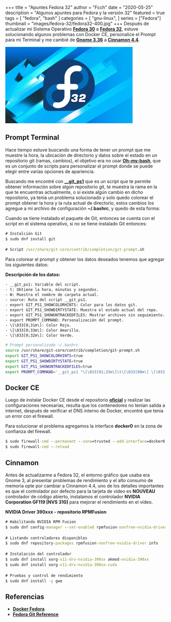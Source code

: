 +++
title = "Apuntes Fedora 32"
author = "Fcch"
date = "2020-05-25"
description = "Algunos apuntes para Fedora y la versión 32"
featured = true
tags = [
    "fedora",
    "bash"
]
categories = [
    "gnu-linux",
]
series = ["Fedora"]
thumbnail = "images/fedora-32/fedora32-400.jpg"
+++
Después de actualizar mi Sistema Operativo [**Fedora 30**](https://getfedora.org/es/) a [**Fedora 32**](https://getfedora.org/es/), estuve solucionando algunos problemas con Docker CE, personalice el Prompt para mi Terminal y me cambié de [**Gnome 3.36**](https://www.gnome.org/) a [**Cinnamon 4.4**](https://es.wikipedia.org/wiki/Cinnamon).

<!--more-->

![](/images/fedora-32/fedora32-400.jpg)

## Prompt Terminal

Hace tiempo estuve buscando una forma de tener un prompt que me muestre la hora, la ubicación de directorio y datos sobre el estado en un repositorio git (ramas, cambios), el objetivo era no usar [**Oh-my-bash**](https://github.com/ohmybash/oh-my-bash), que es un conjunto de scripts para personalizar el prompt donde se puede elegir entre varias opciones de apariencia.

Buscando me encontré con [**__git_ps1**](https://fedoraproject.org/wiki/Git_quick_reference) que es un script que te permite obtener información sobre algún repositorio git, te muestra la rama en la que te encuentras actualmente, o si existe algún cambio en dicho repositorio, ya tenia un problema solucionado y solo quedo colorear el prompt obtener la hora y la ruta actual de directorio, estos cambios los agregue a mi archivo de configuración **~/.bashrc**, y quedo de esta forma: 

Cuando se tiene instalado el paquete de Git, entonces se cuenta con el script en el sistema operativo, si no se tiene instalado Git entonces: 

```cmd
# Instalción Git
$ sudo dnf install git

# Script /usr/share/git-core/contrib/completion/git-prompt.sh  
```

Para colorear el prompt y obtener los datos deseados tenemos que agregar los siguientes datos:

**Descripción de los datos:**

```text
- __git_ps1: Variable del script.
- t: Obtiene la hora, minutos y segundos.
- W: Muestra el nombre de carpeta actual.
- source: Ruta del script __git_ps1.
- export GIT_PS1_SHOWCOLORHINTS: Color para los datos git.
- export GIT_PS1_SHOWDIRTYSTATE: Muestra el estado actual del repo.
- export GIT_PS1_SHOWUNTRACKEDFILES: Mostrar archivos sin seguimiento.
- export PROMPT_COMMAND: Personalización del prompt.
- \[\033[0;31m\]: Color Rojo.
- \[\033[0;33m\]: Color Amarillo.
- \[\033[0;32m\]: Color Verde.
```

```bash
# Prompt personalizado ~/.bashrc
source /usr/share/git-core/contrib/completion/git-prompt.sh
export GIT_PS1_SHOWCOLORHINTS=true
export GIT_PS1_SHOWDIRTYSTATE=true
export GIT_PS1_SHOWUNTRACKEDFILES=true
export PROMPT_COMMAND='__git_ps1 "\[\033[01;33m\]\t\[\033[00m\] \[\033[01;31m\][\W]\[\033[00m\]" " \\\$ "'
```

## Docker CE

Luego de instalar Docker CE desde el repositorio [**oficial**](https://docs.docker.com/engine/install/fedora/) y realizar las configuraciones necesarias, resulta que los contenedores no tenían salida a internet, después de verificar el DNS interno de Docker, encontré que tenia un error con el firewall.

Para solucionar el problema agregamos la interface **docker0** en la zona de confianza del firewall.

```cmd
$ sudo firewall-cmd --permanent --zone=trusted --add-interface=docker0
$ sudo firewall-cmd --reload
```

## Cinnamon 

Antes de actualizarme a Fedora 32, el entorno gráfico que usaba era Gnome 3, al presentar problemas de rendimiento y el alto consumo de memoria opte por cambiar a Cinnamon 4.4, uno de los detalles importantes es que el controlador por defecto para la tarjeta de vídeo es **NOUVEAU** controlador de código abierto, instalamos el controlador **NVIDIA Corporation GF119 [NVS 310]** para mejorar el rendimiento en el vídeo.

**NVIDIA Driver 390xxx - repositorio RPMFusion**

```cmd
# Habilitando NVIDIA RPM Fusion
$ sudo dnf config-manager --set-enabled rpmfusion-nonfree-nvidia-driver

# Listando controladores disponibles
$ sudo dnf repository-packages rpmfusion-nonfree-nvidia-driver info

# Instalación del controlador
$ sudo dnf install xorg-x11-drv-nvidia-390xx akmod-nvidia-390xx
$ sudo dnf install xorg-x11-drv-nvidia-390xx-cuda

# Pruebas y control de rendimiento
$ sudo dnf install -y gwe
```

## Referencias

- [**Docker Fedora**](https://docs.docker.com/engine/install/fedora/)
- [**Fedora Git Reference**](https://fedoraproject.org/wiki/Git_quick_reference)